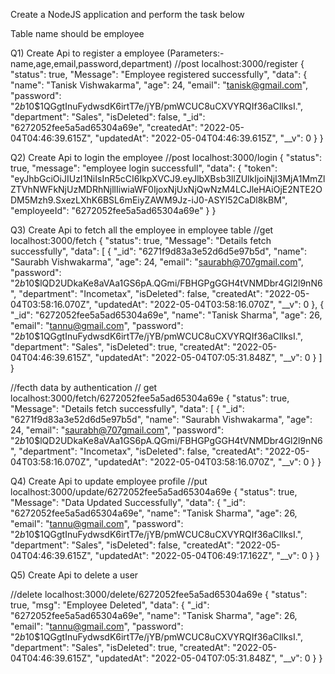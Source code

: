 Create a NodeJS application and perform the task below

Table name should be employee

Q1) Create Api to register a employee (Parameters:-name,age,email,password,department)
//post localhost:3000/register
{
    "status": true,
    "Message": "Employee registered successfully",
    "data": {
        "name": "Tanisk Vishwakarma",
        "age": 24,
        "email": "tanisk@gmail.com",
        "password": "$2b$10$1QGgtInuFydwsdK6irtT7e/jYB/pmWCUC8uCXVYRQIf36aCllksI.",
        "department": "Sales",
        "isDeleted": false,
        "_id": "6272052fee5a5ad65304a69e",
        "createdAt": "2022-05-04T04:46:39.615Z",
        "updatedAt": "2022-05-04T04:46:39.615Z",
        "__v": 0
    }
}

Q2) Create Api to login the employee
//post localhost:3000/login
{
    "status": true,
    "message": "employee login successfull",
    "data": {
        "token": "eyJhbGciOiJIUzI1NiIsInR5cCI6IkpXVCJ9.eyJlbXBsb3llZUlkIjoiNjI3MjA1MmZlZTVhNWFkNjUzMDRhNjllIiwiaWF0IjoxNjUxNjQwNzM4LCJleHAiOjE2NTE2ODM5Mzh9.SxezLXhK6BSL6mEiyZAWM9Jz-iJ0-ASYl52CaDl8kBM",
        "employeeId": "6272052fee5a5ad65304a69e"
    }
}

Q3) Create Api to fetch all the employee in employee table
//get localhost:3000/fetch
{
    "status": true,
    "Message": "Details fetch successfully",
    "data": [
        {
            "_id": "6271f9d83a3e52d6d5e97b5d",
            "name": "Saurabh Vishwakarma",
            "age": 24,
            "email": "saurabh@707gmail.com",
            "password": "$2b$10$lQD2UDkaKe8aVAa1GS6pA.QGmi/FBHGPgGGH4tVNMDbr4Gl2l9nN6",
            "department": "Incometax",
            "isDeleted": false,
            "createdAt": "2022-05-04T03:58:16.070Z",
            "updatedAt": "2022-05-04T03:58:16.070Z",
            "__v": 0
        },
        {
            "_id": "6272052fee5a5ad65304a69e",
            "name": "Tanisk Sharma",
            "age": 26,
            "email": "tannu@gmail.com",
            "password": "$2b$10$1QGgtInuFydwsdK6irtT7e/jYB/pmWCUC8uCXVYRQIf36aCllksI.",
            "department": "Sales",
            "isDeleted": true,
            "createdAt": "2022-05-04T04:46:39.615Z",
            "updatedAt": "2022-05-04T07:05:31.848Z",
            "__v": 0
        }
    ]
}


//fecth data by authentication
// get localhost:3000/fetch/6272052fee5a5ad65304a69e
{
    "status": true,
    "Message": "Details fetch successfully",
    "data": [
        {
            "_id": "6271f9d83a3e52d6d5e97b5d",
            "name": "Saurabh Vishwakarma",
            "age": 24,
            "email": "saurabh@707gmail.com",
            "password": "$2b$10$lQD2UDkaKe8aVAa1GS6pA.QGmi/FBHGPgGGH4tVNMDbr4Gl2l9nN6",
            "department": "Incometax",
            "isDeleted": false,
            "createdAt": "2022-05-04T03:58:16.070Z",
            "updatedAt": "2022-05-04T03:58:16.070Z",
            "__v": 0
        }
}

Q4) Create Api to update employee profile
//put localhost:3000/update/6272052fee5a5ad65304a69e
{
    "status": true,
    "Message": "Data Updated Successfully",
    "data": {
        "_id": "6272052fee5a5ad65304a69e",
        "name": "Tanisk Sharma",
        "age": 26,
        "email": "tannu@gmail.com",
        "password": "$2b$10$1QGgtInuFydwsdK6irtT7e/jYB/pmWCUC8uCXVYRQIf36aCllksI.",
        "department": "Sales",
        "isDeleted": false,
        "createdAt": "2022-05-04T04:46:39.615Z",
        "updatedAt": "2022-05-04T06:49:17.162Z",
        "__v": 0
    }
}

Q5) Create Api to delete a user

//delete  localhost:3000/delete/6272052fee5a5ad65304a69e
{
    "status": true,
    "msg": "Employee Deleted",
    "data": {
        "_id": "6272052fee5a5ad65304a69e",
        "name": "Tanisk Sharma",
        "age": 26,
        "email": "tannu@gmail.com",
        "password": "$2b$10$1QGgtInuFydwsdK6irtT7e/jYB/pmWCUC8uCXVYRQIf36aCllksI.",
        "department": "Sales",
        "isDeleted": true,
        "createdAt": "2022-05-04T04:46:39.615Z",
        "updatedAt": "2022-05-04T07:05:31.848Z",
        "__v": 0
    }
}